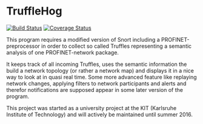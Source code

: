 # TruffleHog

[![Build Status](https://travis-ci.org/TruffleHog/TruffleHog.svg?branch=master)](https://travis-ci.org/TruffleHog/TruffleHog) [![Coverage Status](https://coveralls.io/repos/github/TruffleHog/TruffleHog/badge.svg)](https://coveralls.io/github/TruffleHog/TruffleHog)

This program requires a modified version of Snort including a PROFINET-preprocessor in order to collect so called Truffles representing a semantic analysis of one PROFINET-network package. 

It keeps track of all incoming Truffles, uses the semantic information the build a network topology (or rather a network map) and displays it in a nice way to look at in quasi real time. Some more advanced feature like replaying network changes, applying filters to network participants and alerts and therefor notifications are supposed appear in some later version of the program. 

This project was started as a university project at the KIT (Karlsruhe Institute of Technology) and will actively be maintained until summer 2016. 
